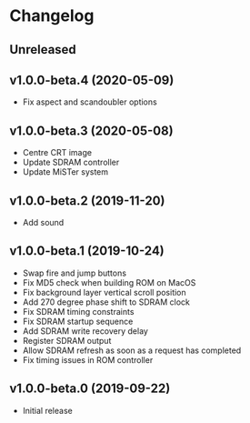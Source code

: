 # Changelog

## Unreleased

## v1.0.0-beta.4 (2020-05-09)

* Fix aspect and scandoubler options

## v1.0.0-beta.3 (2020-05-08)

* Centre CRT image
* Update SDRAM controller
* Update MiSTer system

## v1.0.0-beta.2 (2019-11-20)

* Add sound

## v1.0.0-beta.1 (2019-10-24)

* Swap fire and jump buttons
* Fix MD5 check when building ROM on MacOS
* Fix background layer vertical scroll position
* Add 270 degree phase shift to SDRAM clock
* Fix SDRAM timing constraints
* Fix SDRAM startup sequence
* Add SDRAM write recovery delay
* Register SDRAM output
* Allow SDRAM refresh as soon as a request has completed
* Fix timing issues in ROM controller

## v1.0.0-beta.0 (2019-09-22)

* Initial release
